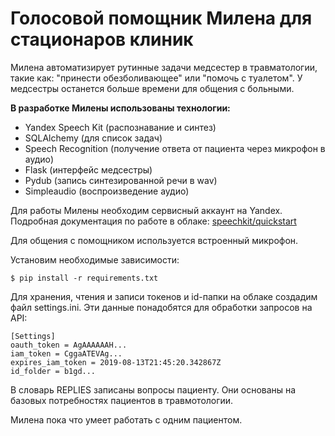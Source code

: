 Голосовой помощник Милена для стационаров клиник
================================================

Милена автоматизирует рутинные задачи медсестер 
в травматологии, такие как: "принести обезболивающее" 
или "помочь с туалетом". У медсестры останется больше времени
для общения с больными.


**В разработке Милены использованы технологии:**
- Yandex Speech Kit (распознавание и синтез)
- SQLAlchemy (для список задач)
- Speech Recognition (получение ответа от пациента 
    через микрофон в аудио)
- Flask (интерфейс медсестры)
- Pydub (запись синтезированной речи в wav)
- Simpleaudio (воспроизведение аудио)

Для работы Милены необходим сервисный аккаунт на Yandex.
Подробная документация по работе в облаке: [speechkit/quickstart](https://cloud.yandex.ru/docs/speechkit/quickstart)

Для общения с помощником используется встроенный микрофон. 

Установим необходимые зависимости:

    $ pip install -r requirements.txt

Для хранения, чтения и записи токенов и id-папки на облаке создадим файл settings.ini.
Эти данные понадобятся для обработки запросов на API:
    
    [Settings]
    oauth_token = AgAAAAAAH...
    iam_token = CggaATEVAg...
    expires_iam_token = 2019-08-13T21:45:20.342867Z
    id_folder = b1gd...

В словарь REPLIES записаны вопросы пациенту. Они основаны на базовых 
потребностях пациентов в травмотологии.

Милена пока что умеет работать с одним пациентом.

  